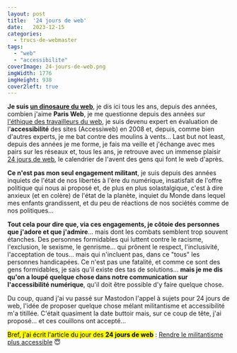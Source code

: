 ```yaml
---
layout: post
title:  '24 jours de web'
date:   2023-12-15
categories: 
  - trucs-de-webmaster
tags:
  - "web"
  - "accessibilite"
coverImage: 24-jours-de-web.png
imgWidth: 1776
imgHeight: 938
cover2left: true
---
```


<strong>Je suis <a href="/2015/10/joyeux-webiversaire-moko/">un dinosaure du <span lang="en">web</span></a></strong>, je dis ici tous les ans, depuis des années, combien j'aime <strong>Paris Web</strong>, je me questionne depuis des années sur <a href="/2018/06/manifeste-pour-un-web-ethique/">l'éthique des travailleurs du web</a>, je suis devenu expert en évaluation de l'<strong>accessibilité</strong> des sites (Accessiweb) en 2008 et, depuis, comme bien d'autres experts, je me bat contre des moulins à vents... <span lang="en">Last but not least</span>, depuis des années je me forme, je fais ma veille et j'échange avec mes pairs sur les réseaux et, tous les ans, je retrouve avec un immense plaisir <a href="https://www.24joursdeweb.fr/">24&nbsp;jours de <span lang="en">web</span></a>, le calendrier de l'avent des gens qui font le <span lang="en">web</span> d'après.

<strong>Ce n'est pas mon seul engagement militant</strong>, je suis depuis des années inquiets de l'état de nos libertés à l'ère du numérique, insatisfait de l'offre politique qui nous ai proposé et, de plus en plus solastalgique, c'est à dire anxieux (et en colère) de l'état de la planète, inquiet du Monde dans lequel mes enfants grandissent, et du peu de réactions de nos sociétés comme de nos politiques...

<strong>Tout cela pour dire que, via ces engagements, je côtoie des personnes que j'adore et que j'admire</strong>... mais dont les combats semblent trop souvent étanches. Des personnes formidables qui luttent contre le racisme, l'exclusion, le sexisme, le genrisme... qui prônent le respect, l'inclusivité, l'acceptation de tous... mais qui n'incluent pas, dans ce "tous" les personnes handicapées. Ce n'est pas une fatalité, et comme ce sont des gens formidables, je sais qu'il existe des tas de solutions... <strong>mais je me dis qu'on a loupé quelque chose dans notre communication sur l'accessibilité numérique</strong>, qu'il doit être possible d'y faire quelque chose.

Du coup, quand j'ai vu passé sur Mastodon l'appel à sujets pour 24&nbsp;jours de web, l'idée de proposer quelque chose mélant militantisme et accessibilité m'a titillée. C'était quasiment la date buttoir mais, sur ce coup de tête, j'ai proposé... et ces couillons ont accepté...

<mark>Bref, j'ai écrit l'article du jour des <strong>24 jours de <span lang="en">web</span></strong></mark>&nbsp;: <a href="https://www.24joursdeweb.fr/2023/rendre-le-militantisme-plus-accessible/">Rendre le militantisme plus accessible</a> <span aria-hidden="true">😇</span>
